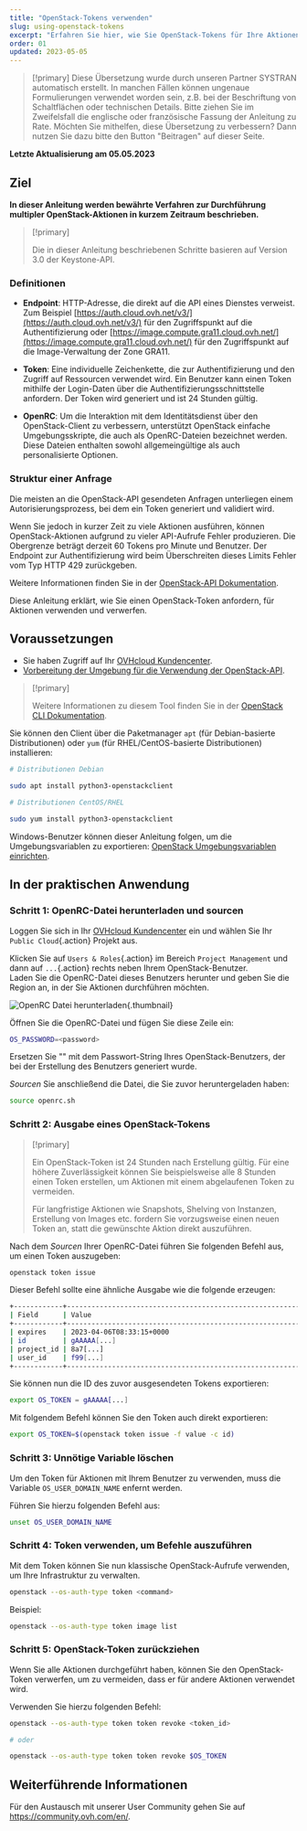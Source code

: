 ```yaml
---
title: "OpenStack-Tokens verwenden"
slug: using-openstack-tokens
excerpt: "Erfahren Sie hier, wie Sie OpenStack-Tokens für Ihre Aktionen erstellen und verwenden"
order: 01
updated: 2023-05-05
---
```


> [!primary]
> Diese Übersetzung wurde durch unseren Partner SYSTRAN automatisch erstellt. In manchen Fällen können ungenaue Formulierungen verwendet worden sein, z.B. bei der Beschriftung von Schaltflächen oder technischen Details. Bitte ziehen Sie im Zweifelsfall die englische oder französische Fassung der Anleitung zu Rate. Möchten Sie mithelfen, diese Übersetzung zu verbessern? Dann nutzen Sie dazu bitte den Button "Beitragen" auf dieser Seite.
>

**Letzte Aktualisierung am 05.05.2023**

## Ziel

**In dieser Anleitung werden bewährte Verfahren zur Durchführung multipler OpenStack-Aktionen in kurzem Zeitraum beschrieben.**

> [!primary]
>
> Die in dieser Anleitung beschriebenen Schritte basieren auf Version 3.0 der Keystone-API.
>

### Definitionen

- **Endpoint**: HTTP-Adresse, die direkt auf die API eines Dienstes verweist. Zum Beispiel [https://auth.cloud.ovh.net/v3/](https://auth.cloud.ovh.net/v3/) für den Zugriffspunkt auf die Authentifizierung oder [https://image.compute.gra11.cloud.ovh.net/](https://image.compute.gra11.cloud.ovh.net/) für den Zugriffspunkt auf die Image-Verwaltung der Zone GRA11. 

- **Token**: Eine individuelle Zeichenkette, die zur Authentifizierung und den Zugriff auf Ressourcen verwendet wird. Ein Benutzer kann einen Token mithilfe der Login-Daten über die Authentifizierungsschnittstelle anfordern. Der Token wird generiert und ist 24 Stunden gültig.

- **OpenRC**: Um die Interaktion mit dem Identitätsdienst über den OpenStack-Client zu verbessern, unterstützt OpenStack einfache Umgebungsskripte, die auch als OpenRC-Dateien bezeichnet werden. Diese Dateien enthalten sowohl allgemeingültige als auch personalisierte Optionen.

### Struktur einer Anfrage

Die meisten an die OpenStack-API gesendeten Anfragen unterliegen einem Autorisierungsprozess, bei dem ein Token generiert und validiert wird.

Wenn Sie jedoch in kurzer Zeit zu viele Aktionen ausführen, können OpenStack-Aktionen aufgrund zu vieler API-Aufrufe Fehler produzieren. Die Obergrenze beträgt derzeit 60 Tokens pro Minute und Benutzer. Der Endpoint zur Authentifizierung wird beim Überschreiten dieses Limits Fehler vom Typ HTTP 429 zurückgeben.

Weitere Informationen finden Sie in der [OpenStack-API Dokumentation](http://developer.openstack.org/api-guide/quick-start/).

Diese Anleitung erklärt, wie Sie einen OpenStack-Token anfordern, für Aktionen verwenden und verwerfen.

## Voraussetzungen 

- Sie haben Zugriff auf Ihr [OVHcloud Kundencenter](https://www.ovh.com/auth/?action=gotomanager&from=https://www.ovh.de/&ovhSubsidiary=de).
- [Vorbereitung der Umgebung für die Verwendung der OpenStack-API](/pages/platform/public-cloud/prepare_the_environment_for_using_the_openstack_api).

> [!primary]
>
> Weitere Informationen zu diesem Tool finden Sie in der [OpenStack CLI Dokumentation](https://docs.openstack.org/python-openstackclient/latest/).

Sie können den Client über die Paketmanager `apt` (für Debian-basierte Distributionen) oder `yum` (für RHEL/CentOS-basierte Distributionen) installieren:

```bash
# Distributionen Debian  

sudo apt install python3-openstackclient

# Distributionen CentOS/RHEL

sudo yum install python3-openstackclient
```

Windows-Benutzer können dieser Anleitung folgen, um die Umgebungsvariablen zu exportieren: [OpenStack Umgebungsvariablen einrichten](/pages/platform/public-cloud/loading_openstack_environment_variables/).

## In der praktischen Anwendung

### Schritt 1: OpenRC-Datei herunterladen und sourcen

Loggen Sie sich in Ihr [OVHcloud Kundencenter](https://www.ovh.com/auth/?action=gotomanager&from=https://www.ovh.de/&ovhSubsidiary=de) ein und wählen Sie Ihr `Public Cloud`{.action} Projekt aus.

Klicken Sie auf `Users & Roles`{.action} im Bereich `Project Management` und dann auf `...`{.action} rechts neben Ihrem OpenStack-Benutzer.<br>
Laden Sie die OpenRC-Datei dieses Benutzers herunter und geben Sie die Region an, in der Sie Aktionen durchführen möchten.

![OpenRC Datei herunterladen](images/openrc.png){.thumbnail}

Öffnen Sie die OpenRC-Datei und fügen Sie diese Zeile ein:

```bash
OS_PASSWORD=<password>
```

Ersetzen Sie "<password>" mit dem Passwort-String Ihres OpenStack-Benutzers, der bei der Erstellung des Benutzers generiert wurde.

*Sourcen* Sie anschließend die Datei, die Sie zuvor heruntergeladen haben:

```bash
source openrc.sh
```

### Schritt 2: Ausgabe eines OpenStack-Tokens

> [!primary]
>
> Ein OpenStack-Token ist 24 Stunden nach Erstellung gültig. Für eine höhere Zuverlässigkeit können Sie beispielsweise alle 8 Stunden einen Token erstellen, um Aktionen mit einem abgelaufenen Token zu vermeiden.
>
> Für langfristige Aktionen wie Snapshots, Shelving von Instanzen, Erstellung von Images etc. fordern Sie vorzugsweise einen neuen Token an, statt die gewünschte Aktion direkt auszuführen.
>

Nach dem *Sourcen* Ihrer OpenRC-Datei führen Sie folgenden Befehl aus, um einen Token auszugeben:

```bash
openstack token issue
```

Dieser Befehl sollte eine ähnliche Ausgabe wie die folgende erzeugen:

```bash
+------------+----------------------------------------------------------------+
| Field      | Value                                                          |
+------------+----------------------------------------------------------------+
| expires    | 2023-04-06T08:33:15+0000                                       |
| id         | gAAAAA[...]                                                    |
| project_id | 8a7[...]                                                       |
| user_id    | f99[...]                                                       |
+------------+----------------------------------------------------------------+
```

Sie können nun die ID des zuvor ausgesendeten Tokens exportieren:

```bash
export OS_TOKEN = gAAAAA[...]
```

Mit folgendem Befehl können Sie den Token auch direkt exportieren:

```bash
export OS_TOKEN=$(openstack token issue -f value -c id)
```

### Schritt 3: Unnötige Variable löschen

Um den Token für Aktionen mit Ihrem Benutzer zu verwenden, muss die Variable `OS_USER_DOMAIN_NAME` enfernt werden.

Führen Sie hierzu folgenden Befehl aus:

```bash
unset OS_USER_DOMAIN_NAME
```

### Schritt 4: Token verwenden, um Befehle auszuführen

Mit dem Token können Sie nun klassische OpenStack-Aufrufe verwenden, um Ihre Infrastruktur zu verwalten.

```bash
openstack --os-auth-type token <command>
```

Beispiel: 

```bash
openstack --os-auth-type token image list
```

### Schritt 5: OpenStack-Token zurückziehen

Wenn Sie alle Aktionen durchgeführt haben, können Sie den OpenStack-Token verwerfen, um zu vermeiden, dass er für andere Aktionen verwendet wird.

Verwenden Sie hierzu folgenden Befehl:

```bash
openstack --os-auth-type token token revoke <token_id>

# oder

openstack --os-auth-type token token revoke $OS_TOKEN
```

## Weiterführende Informationen

Für den Austausch mit unserer User Community gehen Sie auf <https://community.ovh.com/en/>.

